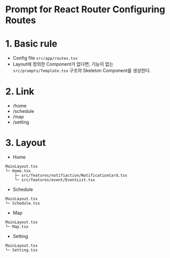 # Prompt for React Router Configuring Routes

# 1. Basic rule

- Config file `src/app/routes.tsx`
- Layout에 정의한 Component가 없다면, 기능이 없는 `src/prompts/Template.tsx` 구조의 Skeleton Component를 생성한다.

# 2. Link

- /home
- /schedule
- /map
- /setting

# 3. Layout

- Home
```
MainLayout.tsx
└─ Home.tsx
    ├─ src/features/notifiaction/NotificationCard.tsx
    └─ src/features/event/EventList.tsx
```

- Schedule
```
MainLayout.tsx
└─ Schedule.tsx
```

- Map
```
MainLayout.tsx
└─ Map.tsx
```

- Setting
```
MainLayout.tsx
└─ Setting.tsx
```

